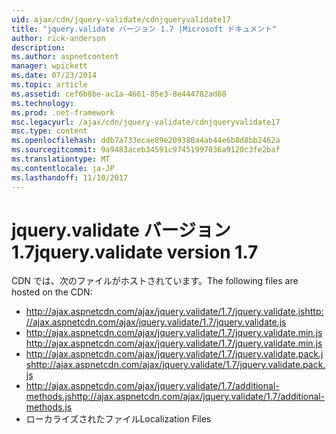 ```yaml
---
uid: ajax/cdn/jquery-validate/cdnjqueryvalidate17
title: "jquery.validate バージョン 1.7 |Microsoft ドキュメント"
author: rick-anderson
description: 
ms.author: aspnetcontent
manager: wpickett
ms.date: 07/23/2014
ms.topic: article
ms.assetid: cef6b8be-ac1a-4661-85e3-8e444782ad88
ms.technology: 
ms.prod: .net-framework
msc.legacyurl: /ajax/cdn/jquery-validate/cdnjqueryvalidate17
msc.type: content
ms.openlocfilehash: ddb7a733ecae89e209380a4ab44e6b8d8bb2462a
ms.sourcegitcommit: 9a9483aceb34591c97451997036a9120c3fe2baf
ms.translationtype: MT
ms.contentlocale: ja-JP
ms.lasthandoff: 11/10/2017
---
```

<a name="jqueryvalidate-version-17"></a><span data-ttu-id="55f1d-102">jquery.validate バージョン 1.7</span><span class="sxs-lookup"><span data-stu-id="55f1d-102">jquery.validate version 1.7</span></span>
====================
<span data-ttu-id="55f1d-103">CDN では、次のファイルがホストされています。</span><span class="sxs-lookup"><span data-stu-id="55f1d-103">The following files are hosted on the CDN:</span></span>

- <span data-ttu-id="55f1d-104">http://ajax.aspnetcdn.com/ajax/jquery.validate/1.7/jquery.validate.js</span><span class="sxs-lookup"><span data-stu-id="55f1d-104">http://ajax.aspnetcdn.com/ajax/jquery.validate/1.7/jquery.validate.js</span></span>
- <span data-ttu-id="55f1d-105">http://ajax.aspnetcdn.com/ajax/jquery.validate/1.7/jquery.validate.min.js</span><span class="sxs-lookup"><span data-stu-id="55f1d-105">http://ajax.aspnetcdn.com/ajax/jquery.validate/1.7/jquery.validate.min.js</span></span>
- <span data-ttu-id="55f1d-106">http://ajax.aspnetcdn.com/ajax/jquery.validate/1.7/jquery.validate.pack.js</span><span class="sxs-lookup"><span data-stu-id="55f1d-106">http://ajax.aspnetcdn.com/ajax/jquery.validate/1.7/jquery.validate.pack.js</span></span>
- <span data-ttu-id="55f1d-107">http://ajax.aspnetcdn.com/ajax/jquery.validate/1.7/additional-methods.js</span><span class="sxs-lookup"><span data-stu-id="55f1d-107">http://ajax.aspnetcdn.com/ajax/jquery.validate/1.7/additional-methods.js</span></span>
- <span data-ttu-id="55f1d-108">ローカライズされたファイル</span><span class="sxs-lookup"><span data-stu-id="55f1d-108">Localization Files</span></span>
